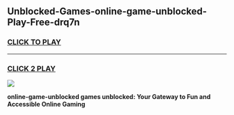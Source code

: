
## Unblocked-Games-online-game-unblocked-Play-Free-drq7n
<h3>
<a href="https://premium76.site?title=online-game-unblocked&ref=18A">CLICK TO PLAY</a></h3>
<hr>

<h3>
<a href="https://premium76.site?title=online-game-unblocked&ref=18A">CLICK 2 PLAY</a>
  
</h3>

<a href="https://premium76.site?title=online-game-unblocked&ref=18A"><img src="https://clearcache.store/games.png"></a>


**online-game-unblocked games unblocked: Your Gateway to Fun and Accessible Online Gaming**
